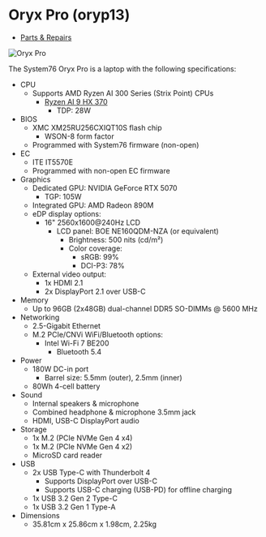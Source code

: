 # Oryx Pro (oryp13)

- [Parts & Repairs](./repairs.md)

![Oryx Pro](./img/oryp13.webp)

The System76 Oryx Pro is a laptop with the following specifications:

- CPU
    - Supports AMD Ryzen AI 300 Series (Strix Point) CPUs
        - [Ryzen AI 9 HX 370](https://www.amd.com/en/products/processors/laptop/ryzen/ai-300-series/amd-ryzen-ai-9-hx-370.html)
            - TDP: 28W
- BIOS
    - XMC XM25RU256CXIQT10S flash chip
        - WSON-8 form factor
    - Programmed with System76 firmware (non-open)
- EC
    - ITE IT5570E
    - Programmed with non-open EC firmware
- Graphics
    - Dedicated GPU: NVIDIA GeForce RTX 5070
        - TGP: 105W
    - Integrated GPU: AMD Radeon 890M
    - eDP display options:
        - 16" 2560x1600@240Hz LCD
            - LCD panel: BOE NE160QDM-NZA (or equivalent)
                - Brightness: 500 nits (cd/m²)
                - Color coverage:
                    - sRGB: 99%
                    - DCI-P3: 78%
    - External video output:
        - 1x HDMI 2.1
        - 2x DisplayPort 2.1 over USB-C
- Memory
    - Up to 96GB (2x48GB) dual-channel DDR5 SO-DIMMs @ 5600 MHz
- Networking
    - 2.5-Gigabit Ethernet
    - M.2 PCIe/CNVi WiFi/Bluetooth options:
        - Intel Wi-Fi 7 BE200
            - Bluetooth 5.4
- Power
    - 180W DC-in port
        - Barrel size: 5.5mm (outer), 2.5mm (inner)
    - 80Wh 4-cell battery
- Sound
    - Internal speakers & microphone
    - Combined headphone & microphone 3.5mm jack
    - HDMI, USB-C DisplayPort audio
- Storage
    - 1x M.2 (PCIe NVMe Gen 4 x4)
    - 1x M.2 (PCIe NVMe Gen 4 x2)
    - MicroSD card reader
- USB
    - 2x USB Type-C with Thunderbolt 4
        - Supports DisplayPort over USB-C
        - Supports USB-C charging (USB-PD) for offline charging
    - 1x USB 3.2 Gen 2 Type-C
    - 1x USB 3.2 Gen 1 Type-A
- Dimensions
    - 35.81cm x 25.86cm x 1.98cm, 2.25kg

